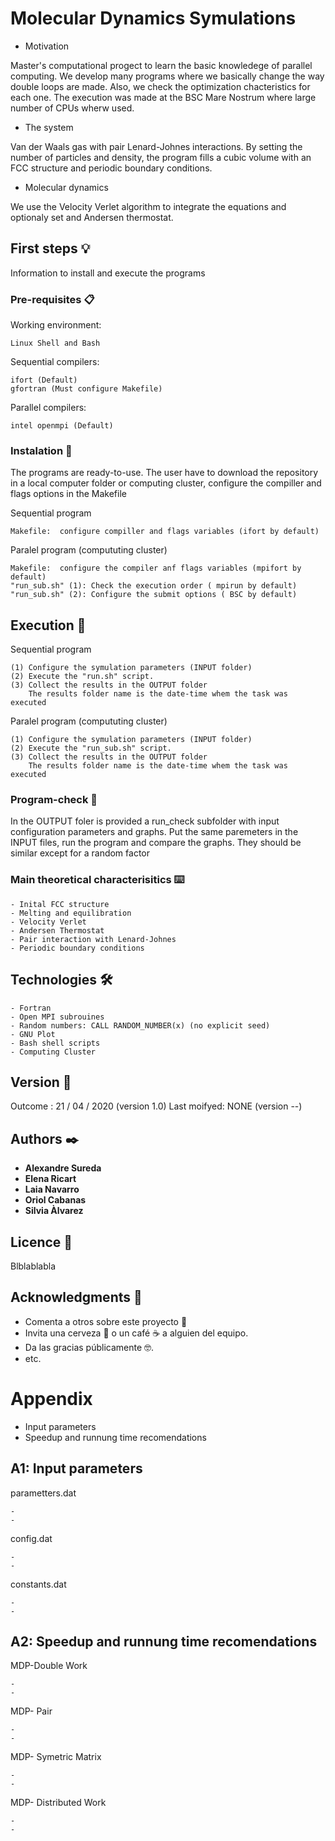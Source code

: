 # Molecular Dynamics Symulations

* Motivation

Master's computational progect to learn the basic knowledege of parallel computing. We develop many programs where we basically change the way double loops are made. Also, we check the optimization chacteristics for each one. The execution was made at the BSC Mare Nostrum where large number of CPUs wherw used.
* The system

Van der Waals gas with pair Lenard-Johnes interactions. By setting the number of particles and density, the program fills a cubic volume with an FCC structure and periodic boundary conditions.
* Molecular dynamics

We use the Velocity Verlet algorithm to integrate the equations and optionaly set and Andersen thermostat.

## First steps 💡
Information to install and execute the programs


### Pre-requisites 📋

Working environment:

```
Linux Shell and Bash
```

Sequential compilers:

```
ifort (Default)
gfortran (Must configure Makefile)
```

Parallel compilers:
```
intel openmpi (Default)
```

### Instalation 🔧

The programs are ready-to-use. The user have to download the repository in a local computer folder or computing cluster, configure the compiller and flags options in the Makefile

Sequential program
```
Makefile:  configure compiller and flags variables (ifort by default)

```
Paralel program (compututing cluster)
```
Makefile:  configure the compiler anf flags variables (mpifort by default)
"run_sub.sh" (1): Check the execution order ( mpirun by default)
"run_sub.sh" (2): Configure the submit options ( BSC by default)
```

## Execution 🚀

Sequential program
```
(1) Configure the symulation parameters (INPUT folder)
(2) Execute the "run.sh" script.
(3) Collect the results in the OUTPUT folder
    The results folder name is the date-time whem the task was executed

```
Paralel program (compututing cluster)
```
(1) Configure the symulation parameters (INPUT folder)
(2) Execute the "run_sub.sh" script.
(3) Collect the results in the OUTPUT folder
    The results folder name is the date-time whem the task was executed
```
### Program-check 🔎

In the OUTPUT foler is provided a run_check subfolder with input configuration parameters and graphs. 
Put the same paremeters in the INPUT files, run the program and compare the graphs. 
They should be similar except for a random factor

### Main theoretical characterisitics ⌨️


```
- Inital FCC structure
- Melting and equilibration
- Velocity Verlet
- Andersen Thermostat
- Pair interaction with Lenard-Johnes
- Periodic boundary conditions

```

## Technologies 🛠️

```
- Fortran
- Open MPI subrouines
- Random numbers: CALL RANDOM_NUMBER(x) (no explicit seed)
- GNU Plot
- Bash shell scripts
- Computing Cluster
```

## Version 📌

Outcome : 21 / 04 / 2020 (version 1.0)
Last moifyed:  NONE (version --)

## Authors ✒️

* **Alexandre Sureda**
* **Elena Ricart**
* **Laia Navarro**
* **Oriol Cabanas**
* **Silvia Àlvarez**

## Licence 📄

Blblablabla

## Acknowledgments 🎁

* Comenta a otros sobre este proyecto 📢
* Invita una cerveza 🍺 o un café ☕ a alguien del equipo. 
* Da las gracias públicamente 🤓.
* etc.

# Appendix
* Input parameters
* Speedup and runnung time recomendations
## A1: Input parameters
parametters.dat
```
- 
-
```
config.dat
```
- 
-
```
constants.dat
```
- 
-
```
## A2: Speedup and runnung time recomendations
MDP-Double Work
```
- 
-
```
MDP- Pair
```
- 
-
```
MDP- Symetric Matrix
```
- 
-
```
MDP- Distributed Work
```
- 
-
```

